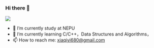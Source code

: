 ### Hi there 👋


![](https://github-readme-stats.vercel.app/api?username=xiaqy71)

- 🔭 I’m currently study at NEPU
- 🌱 I’m currently learning C/C++，Data Structures and Algorithms，
- 📫 How to reach me: xiaqiyi680@gmail.com

